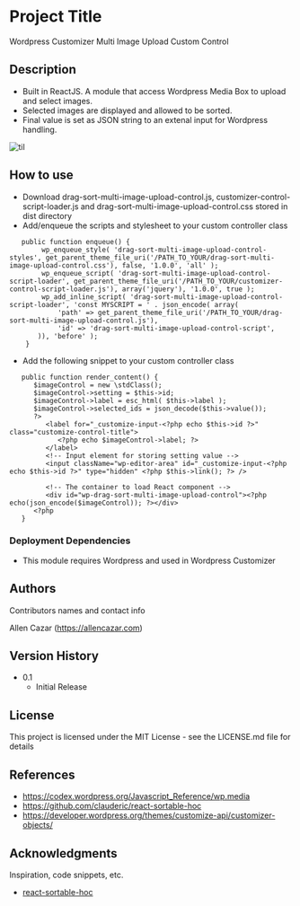 # Project Title

Wordpress Customizer Multi Image Upload Custom Control

## Description

* Built in ReactJS. A module that access Wordpress Media Box to upload and select images.
* Selected images are displayed and allowed to be sorted.
* Final value is set as JSON string to an extenal input for Wordpress handling.

![til](./drag-sort-multi-image-upload-control.gif)

## How to use

* Download drag-sort-multi-image-upload-control.js, customizer-control-script-loader.js and drag-sort-multi-image-upload-control.css stored in dist directory
* Add/enqueue the scripts and stylesheet to your custom controller class
```
   public function enqueue() {
		wp_enqueue_style( 'drag-sort-multi-image-upload-control-styles', get_parent_theme_file_uri('/PATH_TO_YOUR/drag-sort-multi-image-upload-control.css'), false, '1.0.0', 'all' );
		wp_enqueue_script( 'drag-sort-multi-image-upload-control-script-loader', get_parent_theme_file_uri('/PATH_TO_YOUR/customizer-control-script-loader.js'), array('jquery'), '1.0.0', true );
		wp_add_inline_script( 'drag-sort-multi-image-upload-control-script-loader', 'const MYSCRIPT = ' . json_encode( array(
			'path' => get_parent_theme_file_uri('/PATH_TO_YOUR/drag-sort-multi-image-upload-control.js'),
			'id' => 'drag-sort-multi-image-upload-control-script',
	   )), 'before' );
	}
```
* Add the following snippet to your custom controller class
```
   public function render_content() {
      $imageControl = new \stdClass();
      $imageControl->setting = $this->id;
      $imageControl->label = esc_html( $this->label );
      $imageControl->selected_ids = json_decode($this->value());
      ?>
         <label for="_customize-input-<?php echo $this->id ?>" class="customize-control-title">
            <?php echo $imageControl->label; ?>
         </label>
         <!-- Input element for storing setting value -->
         <input className="wp-editor-area" id="_customize-input-<?php echo $this->id ?>" type="hidden" <?php $this->link(); ?> />

         <!-- The container to load React component -->
         <div id="wp-drag-sort-multi-image-upload-control"><?php echo(json_encode($imageControl)); ?></div>
      <?php
   }
```

### Deployment Dependencies

* This module requires Wordpress and used in Wordpress Customizer

## Authors

Contributors names and contact info

Allen Cazar 
(https://allencazar.com)

## Version History

* 0.1
    * Initial Release

## License

This project is licensed under the MIT License - see the LICENSE.md file for details

## References
* https://codex.wordpress.org/Javascript_Reference/wp.media
* https://github.com/clauderic/react-sortable-hoc
* https://developer.wordpress.org/themes/customize-api/customizer-objects/


## Acknowledgments

Inspiration, code snippets, etc.
* [react-sortable-hoc](https://github.com/clauderic/react-sortable-hoc)